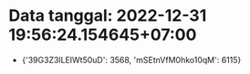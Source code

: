 # Data tanggal: 2022-12-31 19:56:24.154645+07:00

* {'39G3Z3lLEIWt50uD': 3568, 'mSEtnVfM0hko10qM': 6115}
